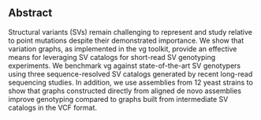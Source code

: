 ## Abstract 

<!-- Abstract should be under 100 words -->

Structural variants (SVs) remain challenging to represent and study relative to point mutations despite their demonstrated importance. 
We show that variation graphs, as implemented in the vg toolkit, provide an effective means for leveraging SV catalogs for short-read SV genotyping experiments. 
We benchmark vg against state-of-the-art SV genotypers using three sequence-resolved SV catalogs generated by recent long-read sequencing studies. 
In addition, we use assemblies from 12 yeast strains to show that graphs constructed directly from aligned de novo assemblies improve genotyping compared to graphs built from intermediate SV catalogs in the VCF format. 

<!-- "Full"/old abstract -->

<!-- Structural variants (SVs) are significant components of genetic diversity and have been associated with diseases, but the technological challenges surrounding their representation and identification make them difficult to study relative to point mutations.  -->
<!-- Still, thousands of SVs have been characterized, and catalogs continue to improve with new technologies. -->
<!-- In parallel, variation graphs have been proposed to represent human pangenomes, offering reduced reference bias and better mapping accuracy than linear reference genomes.  -->
<!-- We contend that variation graphs provide an effective means for leveraging SV catalogs for short-read SV genotyping experiments. -->
<!-- In this work, we extend vg (a software toolkit for working with variation graphs) to support SV genotyping. -->
<!-- We show that it is capable of genotyping insertions, deletions and inversions, even in the presence of small errors in the location of the SVs breakpoints. -->
<!-- We then benchmark vg against state-of-the-art SV genotypers using three high-quality sequence-resolved SV catalogs generated by recent studies ranging up to 97,368 variants in size. -->
<!-- We find that vg systematically produces the best genotype predictions in all datasets. -->
<!-- In addition, we use assemblies from 12 yeast strains to show that graphs constructed directly from aligned *de novo* assemblies can improve genotyping compared to graphs built from intermediate SV catalogs in the VCF format. -->
<!-- Our results demonstrate the power of variation graphs for SV genotyping. -->
<!-- Beyond single nucleotide variants and short insertions/deletions, the vg toolkit now incorporates SVs in its unified variant calling and genotyping framework and provides a natural solution to integrate high-quality SV catalogs and assemblies. -->
